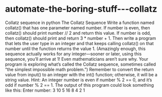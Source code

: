 # automate-the-boring-stuff---collatz
Collatz sequence in python
The Collatz Sequence 
Write a function named collatz() that has one parameter named number. If number is even, then collatz() should print number // 2 and return this value. 
If number is odd, then collatz() should print and return 3 * number + 1. 
Then write a program that lets the user type in an integer and that keeps calling collatz() on that number until the function returns the value 1. 
(Amazingly enough, this sequence actually works for any integer—sooner or later, using this sequence, you’ll arrive at 1! Even mathematicians aren’t sure why. Your program is exploring what’s called the Collatz sequence, sometimes called “the simplest impossible math problem.”) 
Remember to convert the return value from input() to an integer with the int() function; otherwise, it will be a string value. 
Hint: An integer number is even if number % 2 == 0, and it’s odd if  number % 2 == 1. The output of this program could look something like this:
Enter number: 3 10 5 16 8 4 2 1
